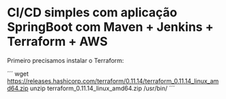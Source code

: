 # CI/CD simples com aplicação SpringBoot com Maven + Jenkins + Terraform + AWS
Primeiro precisamos instalar o Terraform:

´´´
wget https://releases.hashicorp.com/terraform/0.11.14/terraform_0.11.14_linux_amd64.zip
unzip terraform_0.11.14_linux_amd64.zip /usr/bin/
´´´

